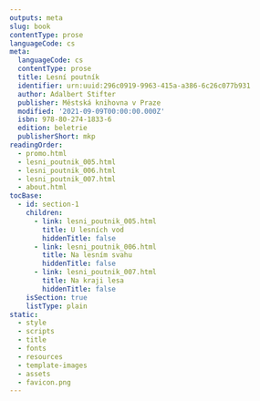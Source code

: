 ```yaml
---
outputs: meta
slug: book
contentType: prose
languageCode: cs
meta:
  languageCode: cs
  contentType: prose
  title: Lesní poutník
  identifier: urn:uuid:296c0919-9963-415a-a386-6c26c077b931
  author: Adalbert Stifter
  publisher: Městská knihovna v Praze
  modified: '2021-09-09T00:00:00.000Z'
  isbn: 978-80-274-1833-6
  edition: beletrie
  publisherShort: mkp
readingOrder:
  - promo.html
  - lesni_poutnik_005.html
  - lesni_poutnik_006.html
  - lesni_poutnik_007.html
  - about.html
tocBase:
  - id: section-1
    children:
      - link: lesni_poutnik_005.html
        title: U lesních vod
        hiddenTitle: false
      - link: lesni_poutnik_006.html
        title: Na lesním svahu
        hiddenTitle: false
      - link: lesni_poutnik_007.html
        title: Na kraji lesa
        hiddenTitle: false
    isSection: true
    listType: plain
static:
  - style
  - scripts
  - title
  - fonts
  - resources
  - template-images
  - assets
  - favicon.png
---
```

